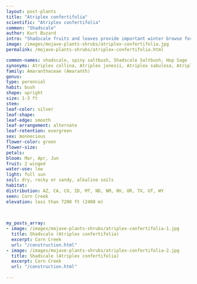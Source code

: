 ```yaml
---
layout: post-plants
title: "Atriplex confertifolia"
scientific: "Atriplex confertifolia"
common: "Shadscale"
author: Kurt Buzard
intro: "Shadscale fruits and leaves provide important winter browse for domestic livestock and native herbivores. Compared to fourwing saltbush (Atriplex canescens), shadscale has shorter and wider leaves and the fruit does not have four wings (although it may have two wings in a V-shape).Shadscale or spiny saltbush is an erect, rigidly branched, spiny, rounded shrub, 1-3 ft. high. Persistent, velvety-gray leaves are densely crowded on scurfy branches which may become shiny and leafless. Attractive, summer flowers are followed by masses of creamy-yellow seed clusters."
image: /images/mojave-plants-shrubs/atriplex-confertifolia.jpg
permalink: /mojave-plants-shrubs/atriplex-confertifolia.html

common-names: shadscale, spiny saltbush, Shadscale Saltbush, Hop Sage
synonyms: Atriplex collina, Atriplex jonesii, Atriplex sabulosa, Atriplex subconferta, Obione confertifolia, Obione rigida
family: Amaranthaceae (Amaranth)
genus: 
type: perennial
habit: bush
shape: upright
size: 1-3 ft
stem: 
leaf-color: silver
leaf-shape: 
leaf-edge: smooth
leaf-arrangement: alternate
leaf-retention: evergreen
sex: monoecious
flower-color: green
flower-size: 
petals: 
bloom: Mar, Apr, Jun
fruit: 2 winged 
water-use: low
light: full sun
soil: dry, rocky or sandy, alkaline soils
habitat: 
distribution: AZ, CA, CO, ID, MT, ND, NM, NV, OR, TX, UT, WY
seen: Corn Creek
elevation: less than 7200 ft (2400 m)
 
   

my_posts_array:
- image: /images/mojave-plants-shrubs/atriplex-confertifolia-1.jpg
  title: Shadscale (Atriplex confertifolia)
  excerpt: Corn Creek
  url: "/construction.html"
- image: /images/mojave-plants-shrubs/atriplex-confertifolia-2.jpg
  title: Shadscale (Atriplex confertifolia)
  excerpt: Corn Creek
  url: "/construction.html"
 
---
```

  
  
 <p></p>
  